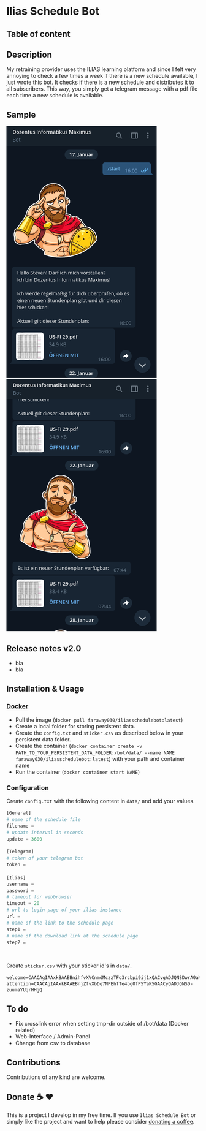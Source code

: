 # Ilias Schedule Bot

## Table of content

## Description
My retraining provider uses the ILIAS learning platform and since I felt very annoying to check a few times a week if there is a new schedule available, I just wrote this bot. It checks if there is a new schedule and distributes it to all subscribers. This way, you simply get a telegram message with a pdf file each time a new schedule is available.

## Sample
![Demo PNG Image](https://github.com/faraway030/IliasScheduleBot/raw/master/images/demo.png) ![Demo PNG Image](https://github.com/faraway030/IliasScheduleBot/raw/master/images/demo2.png)

## Release notes v2.0
- bla
- bla

## Installation & Usage

###  [Docker](https://hub.docker.com/r/faraway030/iliasschedulebot)
- Pull the image (`docker pull faraway030/iliasschedulebot:latest`)
- Create a local folder for storing persistent data.
- Create the `config.txt` and `sticker.csv` as described below in your persistent data folder.
- Create the container (`docker container create -v PATH_TO_YOUR_PERSISTENT_DATA_FOLDER:/bot/data/ --name NAME faraway030/iliasschedulebot:latest`) with your path and container name
- Run the container (`docker container start NAME`)

### Configuration
Create `config.txt` with the following content in `data/` and add your values.

```python
[General]
# name of the schedule file
filename =
# update interval in seconds
update = 3600

[Telegram]
# token of your telegram bot
token = 

[Ilias]
username = 
password = 
# timeout for webbrowser
timeout = 20
# url to login page of your ilias instance
url = 
# name of the link to the schedule page
step1 = 
# name of the download link at the schedule page
step2 = 
```
<br>

Create `sticker.csv` with your sticker id's in `data/`.

```
welcome=CAACAgIAAxkBAAEBnihfvXVCnmdMczzTFo3rcbpi9ij1xQACvgADJQNSDwrA0aYECcLxHgQ
attention=CAACAgIAAxkBAAEBnjZfvXbDq7NPEhfTe4bgOfP5YaK5GAACyQADJQNSD-zuumaYUqrHHgQ
```

## To do

- Fix crosslink error when setting tmp-dir outside of /bot/data (Docker related)
- Web-Interface / Admin-Panel
- Change from csv to database

## Contributions
Contributions of any kind are welcome.

## Donate :coffee: :hearts:

This is a project I develop in my free time. If you use `Ilias Schedule Bot` or simply like the project and want to help please consider [donating a coffee](https://www.buymeacoffee.com/teyifigoda).